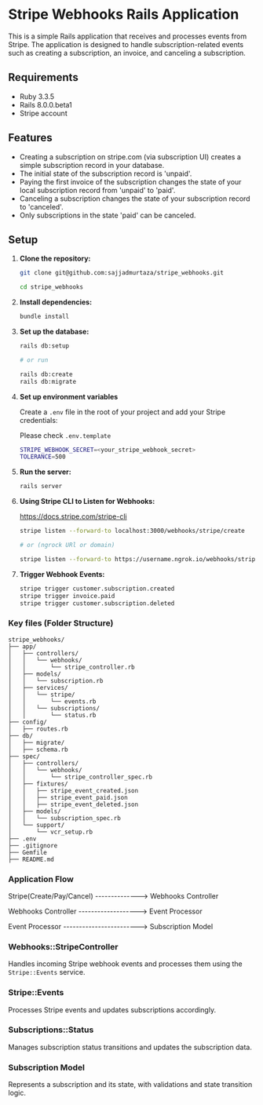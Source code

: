 # Stripe Webhooks Rails Application

This is a simple Rails application that receives and processes events from Stripe. The application is designed to handle subscription-related events such as creating a subscription,  an invoice, and canceling a subscription.

## Requirements

- Ruby 3.3.5
- Rails 8.0.0.beta1
- Stripe account

## Features

- Creating a subscription on stripe.com (via subscription UI) creates a simple subscription record in your database.
- The initial state of the subscription record is 'unpaid'.
- Paying the first invoice of the subscription changes the state of your local subscription record from 'unpaid' to 'paid'.
- Canceling a subscription changes the state of your subscription record to 'canceled'.
- Only subscriptions in the state 'paid' can be canceled.

## Setup

1. **Clone the repository:**

   ```bash
   git clone git@github.com:sajjadmurtaza/stripe_webhooks.git

   cd stripe_webhooks

2. **Install dependencies:**

    ```bash
    bundle install

3. **Set up the database:**

    ```bash
    rails db:setup

    # or run

    rails db:create
    rails db:migrate

4. **Set up environment variables**

    Create a `.env` file in the root of your project and add your Stripe credentials:

    Please check `.env.template`

    ```bash
    STRIPE_WEBHOOK_SECRET=<your_stripe_webhook_secret>
    TOLERANCE=500

5. **Run the server:**
    ```bash
    rails server

5. **Using Stripe CLI to Listen for Webhooks:**

    https://docs.stripe.com/stripe-cli

    ```bash
    stripe listen --forward-to localhost:3000/webhooks/stripe/create

    # or (ngrock URl or domain)

    stripe listen --forward-to https://username.ngrok.io/webhooks/stripe/create

6. **Trigger Webhook Events:**
    ```bash
    stripe trigger customer.subscription.created
    stripe trigger invoice.paid
    stripe trigger customer.subscription.deleted

### Key files (Folder Structure)


    stripe_webhooks/
    ├── app/
    │   ├── controllers/
    │   │   └── webhooks/
    │   │       └── stripe_controller.rb
    │   ├── models/
    │   │   └── subscription.rb
    │   ├── services/
    │   │   └── stripe/
    │   │       └── events.rb
    │   │   └── subscriptions/
    │   │       └── status.rb
    ├── config/
    │   ├── routes.rb
    ├── db/
    │   ├── migrate/
    │   ├── schema.rb
    ├── spec/
    │   ├── controllers/
    │   │   └── webhooks/
    │   │       └── stripe_controller_spec.rb
    │   ├── fixtures/
    │   │   ├── stripe_event_created.json
    │   │   ├── stripe_event_paid.json
    │   │   ├── stripe_event_deleted.json
    │   ├── models/
    │   │   └── subscription_spec.rb
    │   └── support/
    │       └── vcr_setup.rb
    ├── .env
    ├── .gitignore
    ├── Gemfile
    ├── README.md

### Application Flow

Stripe(Create/Pay/Cancel) --------------> Webhooks Controller


Webhooks Controller -------------------> Event Processor

Event Processor ------------------------> Subscription Model

### Webhooks::StripeController

Handles incoming Stripe webhook events and processes them using the `Stripe::Events` service.

### Stripe::Events

Processes Stripe events and updates subscriptions accordingly.

### Subscriptions::Status

Manages subscription status transitions and updates the subscription data.

### Subscription Model

Represents a subscription and its state, with validations and state transition logic.

